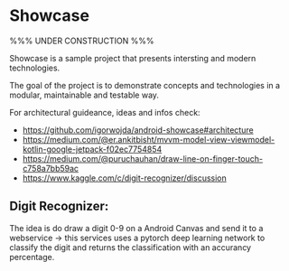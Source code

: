 # Showcase


%%% UNDER CONSTRUCTION %%%


Showcase is a sample project that presents intersting and modern technologies.

The goal of the project is to demonstrate concepts and technologies in a modular, maintainable and testable way.

For architectural guideance, ideas and infos check: 

- https://github.com/igorwojda/android-showcase#architecture
- https://medium.com/@er.ankitbisht/mvvm-model-view-viewmodel-kotlin-google-jetpack-f02ec7754854
- https://medium.com/@puruchauhan/draw-line-on-finger-touch-c758a7bb59ac
- https://www.kaggle.com/c/digit-recognizer/discussion

## Digit Recognizer:
The idea is do draw a digit 0-9 on a Android Canvas and send it to a webservice -> this services uses a pytorch deep learning network to classify the digit and returns the classification with an accurancy percentage.
